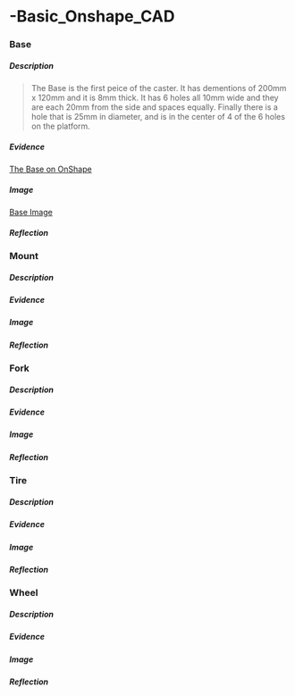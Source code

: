 # -Basic_Onshape_CAD

### Base
##### Description 
> The Base is the first peice of the caster. It has dementions of 200mm x 120mm and it is 8mm thick.  It has 6 holes all 10mm wide and they are each 20mm from the side and spaces equally. Finally there is a hole that is 25mm in diameter, and is in the center of 4 of the 6 holes on the platform.
##### Evidence
[The Base on OnShape](https://cvilleschools.onshape.com/documents/db12dd8c3742605b93b2781d/w/d2af679d7feee0a804aa365c/e/951ae952c32edb2e017862d3)
##### Image
[Base Image](http://paste/)
##### Reflection

### Mount
##### Description 
##### Evidence
##### Image 
##### Reflection

### Fork
##### Description 
##### Evidence
##### Image 
##### Reflection

### Tire
##### Description 
##### Evidence
##### Image 
##### Reflection

### Wheel
##### Description 
##### Evidence
##### Image 
##### Reflection

